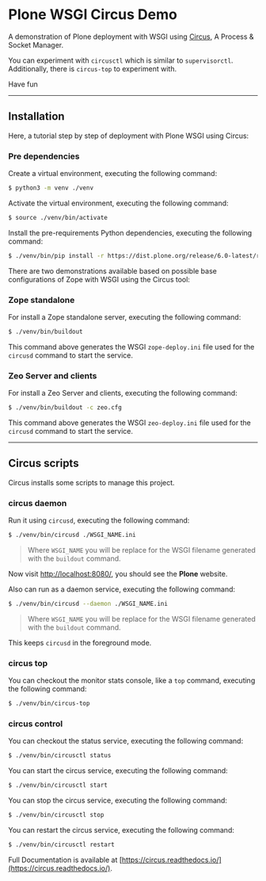 # Plone WSGI Circus Demo

A demonstration of Plone deployment with WSGI using [Circus](https://circus.readthedocs.io/), A Process & Socket Manager.

You can experiment with ``circusctl`` which is similar to
``supervisorctl``.
Additionally, there is ``circus-top`` to experiment with.

Have fun

---

## Installation

Here, a tutorial step by step of deployment with Plone WSGI using Circus:

### Pre dependencies

Create a virtual environment, executing the following command:

```bash
$ python3 -m venv ./venv
```

Activate the virtual environment, executing the following command:

```bash
$ source ./venv/bin/activate
```

Install the pre-requirements Python dependencies, executing the following command:

```bash
$ ./venv/bin/pip install -r https://dist.plone.org/release/6.0-latest/requirements.txt
```

There are two demonstrations available based on possible base configurations of Zope with WSGI using the Circus tool:

### Zope standalone

For install a Zope standalone server, executing the following command:

```bash
$ ./venv/bin/buildout
```

This command above generates the WSGI ``zope-deploy.ini`` file used for the ``circusd`` command to start the service.

### Zeo Server and clients

For install a Zeo Server and clients, executing the following command:

```bash
$ ./venv/bin/buildout -c zeo.cfg
```

This command above generates the WSGI ``zeo-deploy.ini`` file used for the ``circusd`` command to start the service.

---

## Circus scripts

Circus installs some scripts to manage this project.

### circus daemon

Run it using ``circusd``, executing the following command:

```bash
$ ./venv/bin/circusd ./WSGI_NAME.ini
```

> Where ``WSGI_NAME`` you will be replace for the WSGI filename generated with the ``buildout`` command.

Now visit [http://localhost:8080/](http://localhost:8080/), you should see the **Plone** website.

Also can run as a daemon service, executing the following command:

```bash
$ ./venv/bin/circusd --daemon ./WSGI_NAME.ini
```

> Where ``WSGI_NAME`` you will be replace for the WSGI filename generated with the ``buildout`` command.

This keeps ``circusd`` in the foreground mode.

### circus top

You can checkout the monitor stats console, like a ``top`` command, executing the following command:

```bash
$ ./venv/bin/circus-top
```

### circus control

You can checkout the status service, executing the following command:

```bash
$ ./venv/bin/circusctl status
```

You can start the circus service, executing the following command:

```bash
$ ./venv/bin/circusctl start
```

You can stop the circus service, executing the following command:

```bash
$ ./venv/bin/circusctl stop
```

You can restart the circus service, executing the following command:

```bash
$ ./venv/bin/circusctl restart
```

Full Documentation is available at [https://circus.readthedocs.io/](https://circus.readthedocs.io/).
